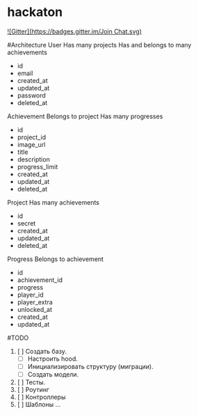 hackaton
========
[![Gitter](https://badges.gitter.im/Join Chat.svg)](https://gitter.im/advmaker/hackaton?utm_source=badge&utm_medium=badge&utm_campaign=pr-badge&utm_content=badge)

#Architecture
User
  Has many projects
  Has and belongs to many achievements

  - id
  - email
  - created_at
  - updated_at
  - password
  - deleted_at

Achievement
  Belongs to project
  Has many progresses

  - id
  - project_id
  - image_url
  - title
  - description
  - progress_limit
  - created_at
  - updated_at
  - deleted_at

Project
  Has many achievements

  - id
  - secret
  - created_at
  - updated_at
  - deleted_at

Progress
  Belongs to achievement

  - id
  - achievement_id
  - progress
  - player_id
  - player_extra
  - unlocked_at
  - created_at
  - updated_at


#TODO
1. [ ] Создать базу.
    - [ ] Настроить hood.
    - [ ] Инициализировать структуру (миграции).
    - [ ] Создать модели.
2. [ ] Тесты.
3. [ ] Роутинг
4. [ ] Контроллеры
5. [ ] Шаблоны
...